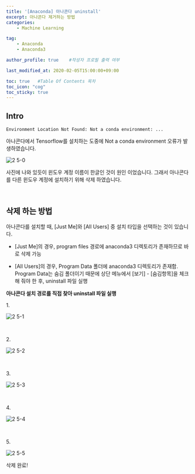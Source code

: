 ```yaml
---
title: '[Anaconda] 아나콘다 uninstall' 
excerpt: 아나콘다 제거하는 방법
categories:
    - Machine Learning

tag:
    - Anaconda
    - Anaconda3

author_profile: true    #작성자 프로필 출력 여부

last_modified_at: 2020-02-05T15:00:00+09:00

toc: true   #Table Of Contents 목차 
toc_icon: "cog"
toc_sticky: true
---
```


## Intro

```
Environment Location Not Found: Not a conda environment: ...
```

아나콘다에서 Tensorflow를 설치하는 도중에 Not a conda environment 오류가 발생하였습니다.

![2 5-0](https://user-images.githubusercontent.com/47733530/73904164-8c2e3700-48de-11ea-8b92-2f86e9d91a34.png)

사진에 나와 있듯이 윈도우 계정 이름이 한글인 것이 원인 이었습니다. 그래서 아나콘다를 다른 윈도우 계정에 설치하기 위해 삭제 하였습니다.

<br>

## 삭제 하는 방법
아나콘다를 설치할 때, [Just Me]와 [All Users] 중 설치 타입을 선택하는 것이 있습니다. 

- [Just Me]의 경우, program files 경로에 anaconda3 디렉토리가 존재하므로 바로 삭제 가능

- [All Users]의 경우, Program Data 폴더에 anaconda3 디렉토리가 존재함. Program Data는 숨김 폴더이기 때문에 상단 메뉴에서 [보기] - [숨김항목]을 체크해 줘야 한 후, uninstall 파일 실행

__아나콘다 설치 경로를 직접 찾아 uninstall 파일 실행__

<p>1.</p> 

![2 5-1](https://user-images.githubusercontent.com/47733530/73904167-8cc6cd80-48de-11ea-8c9d-64cac11911f6.png)

<br>

<p>2.</p> 

![2 5-2](https://user-images.githubusercontent.com/47733530/73904168-8d5f6400-48de-11ea-829d-5ef4fb3438e5.png)

<br>

<p>3.</p> 

![2 5-3](https://user-images.githubusercontent.com/47733530/73904169-8df7fa80-48de-11ea-93a0-cf48af25b160.png)

<br>

<p>4.</p> 

![2 5-4](https://user-images.githubusercontent.com/47733530/73904173-8df7fa80-48de-11ea-8797-35df238cff55.png)

<br>

<p>5.</p> 

![2 5-5](https://user-images.githubusercontent.com/47733530/73904175-8e909100-48de-11ea-8896-9424948e1284.png)

삭제 완료!
